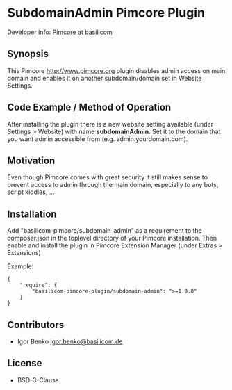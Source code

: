 SubdomainAdmin Pimcore Plugin
================================================
    
Developer info: [Pimcore at basilicom](http://basilicom.de/en/pimcore)

## Synopsis

This Pimcore http://www.pimcore.org plugin disables admin access on main domain and enables it
on another subdomain/domain set in Website Settings. 

## Code Example / Method of Operation

After installing the plugin there is a new website setting available (under Settings > Website) with name
**subdomainAdmin**. Set it to the domain that you want admin accessible from (e.g. admin.yourdomain.com).

## Motivation

Even though Pimcore comes with great security it still makes sense to prevent access to admin through the
main domain, especially to any bots, script kiddies, ...

## Installation

Add "basilicom-pimcore/subdomain-admin" as a requirement to the composer.json in the toplevel directory of your Pimcore installation. Then enable and install the plugin in Pimcore Extension Manager (under Extras > Extensions)

Example:

    {
        "require": {
            "basilicom-pimcore-plugin/subdomain-admin": ">=1.0.0"
        }
    }


## Contributors

* Igor Benko igor.benko@basilicom.de


## License

* BSD-3-Clause
